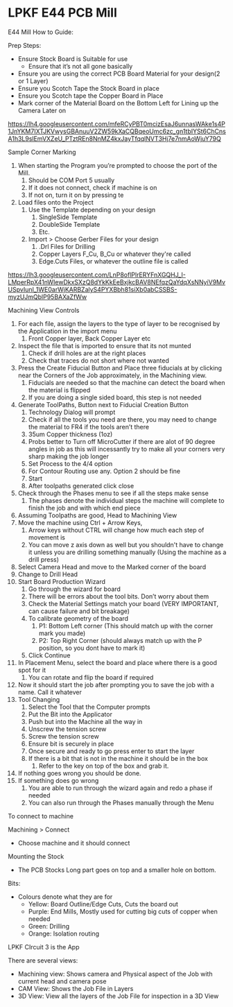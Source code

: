 # LPKF E44 PCB Mill

E44 Mill How to Guide:

Prep Steps:

- Ensure Stock Board is Suitable for use
    - Ensure that it’s not all gone basically
- Ensure you are using the correct PCB Board Material for your design(2 or 1 Layer)
- Ensure you Scotch Tape the Stock Board in place
- Ensure you Scotch tape the Copper Board in Place
- Mark corner of the Material Board on the Bottom Left for Lining up the Camera Later on

https://lh4.googleusercontent.com/mfeRCyPBT0mcizEsaJ6unnasWAke1s4P1JnYKM7IXTJKVwysGBAnuuV2ZW59kXaCQBqeoUmc6zc_gn1tbIYSt6ChCnsA1h3L9slEmVXZeU_PTztREn8NnMZ4kxJayTfqqlNVT3Hj7e7nmAoWjuY79Q

Sample Corner Marking

1. When starting the Program you’re prompted to choose the port of the Mill.
    1. Should be COM Port 5 usually
    2. If it does not connect, check if machine is on
    3. If not on, turn it on by pressing te
2. Load files onto the Project
    1. Use the Template depending on your design
        1. SingleSide Template
        2. DoubleSide Template
        3. Etc.
    2. Import > Choose Gerber Files for your design
        1. .Drl Files for Drilling
        2. Copper Layers F_Cu, B_Cu or whatever they're called
        3. Edge.Cuts Files, or whatever the outline file is called

https://lh3.googleusercontent.com/LnP8oflPlrERYFnXGQHJ_I-LMperRpX41nWIewDkxSXzQ8dYkKkEeBxjkcBAV8NEfqzQaYdqXsNNyiV9MvUSpvIunI_1WE0arWjKARBZalyS4PYXBbh81siXb0abCSSBS-myzUJmQblP95BAXaZfWw

Machining View Controls

1. For each file, assign the layers to the type of layer to be recognised by the Application in the import menu
    1. Front Copper layer, Back Copper Layer etc
2. Inspect the file that is imported to ensure that its not munted
    1. Check if drill holes are at the right places
    2. Check that traces do not short where not wanted
3. Press the Create Fiducial Button and Place three fiducials at by clicking near the Corners of the Job approximately, in the Machining view.
    1. Fiducials are needed so that the machine can detect the board when the material is flipped
    2. If you are doing a single sided board, this step is not needed
4. Generate ToolPaths, Button next to Fiducial Creation Button
    1. Technology Dialog will prompt
    2. Check if all the tools you need are there, you may need to change the material to FR4 if the tools aren’t there
    3. 35um Copper thickness (1oz)
    4. Probs better to Turn off MicroCutter if there are alot of 90 degree angles in job as this will incessantly try to make all your corners very sharp making the job longer
    5. Set Process to the 4/4 option
    6. For Contour Routing use any. Option 2 should be fine
    7. Start
    8. After toolpaths generated click close
5. Check through the Phases menu to see if all the steps make sense
    1. The phases denote the individual steps the machine will complete to finish the job and with which end piece
6. Assuming Toolpaths are good, Head to Machining View
7. Move the machine using Ctrl + Arrow Keys,
    1. Arrow keys without CTRL will change how much each step of movement is
    2. You can move z axis down as well but you shouldn't have to change it unless you are drilling something manually (Using the machine as a drill press)
8. Select Camera Head and move to the Marked corner of the board
9. Change to Drill Head
10. Start Board Production Wizard
    1. Go through the wizard for board
    2. There will be errors about the tool bits. Don’t worry about them
    3. Check the Material Settings match your board (VERY IMPORTANT, can cause failure and bit breakage)
    4. To calibrate geometry of the board
        1. P1: Bottom Left corner (This should match up with the corner mark you made)
        2. P2: Top Right Corner (should always match up with the P position, so you dont have to mark it)
    5. Click Continue
11. In Placement Menu, select the board and place where there is a good spot for it
    1. You can rotate and flip the board if required
12. Now it should start the job after prompting you to save the job with a name. Call it whatever
13. Tool Changing
    1. Select the Tool that the Computer prompts
    2. Put the Bit into the Applicator
    3. Push but into the Machine all the way in
    4. Unscrew the tension screw
    5. Screw the tension screw
    6. Ensure bit is securely in place
    7. Once secure and ready to go press enter to start the layer
    8. If there is a bit that is not in the machine it should be in the box
        1. Refer to the key on top of the box and grab it.
14. If nothing goes wrong you should be done.
15. If something does go wrong
    1. You are able to run through the wizard again and redo a phase if needed
    2. You can also run through the Phases manually through the Menu

To connect to machine

Machining > Connect

- Choose machine and it should connect

Mounting the Stock

- The PCB Stocks Long part goes on top and a smaller hole on bottom.

Bits:

- Colours denote what they are for
    - Yellow: Board Outline/Edge Cuts, Cuts the board out
    - Purple: End Mills, Mostly used for cutting big cuts of copper when needed
    - Green: Drilling
    - Orange: Isolation routing

LPKF CIrcuit 3 is the App

There are several views:

- Machining view: Shows camera and Physical aspect of the Job with current head and camera pose
- CAM View: Shows the Job File in Layers
- 3D View: View all the layers of the Job File for inspection in a 3D View